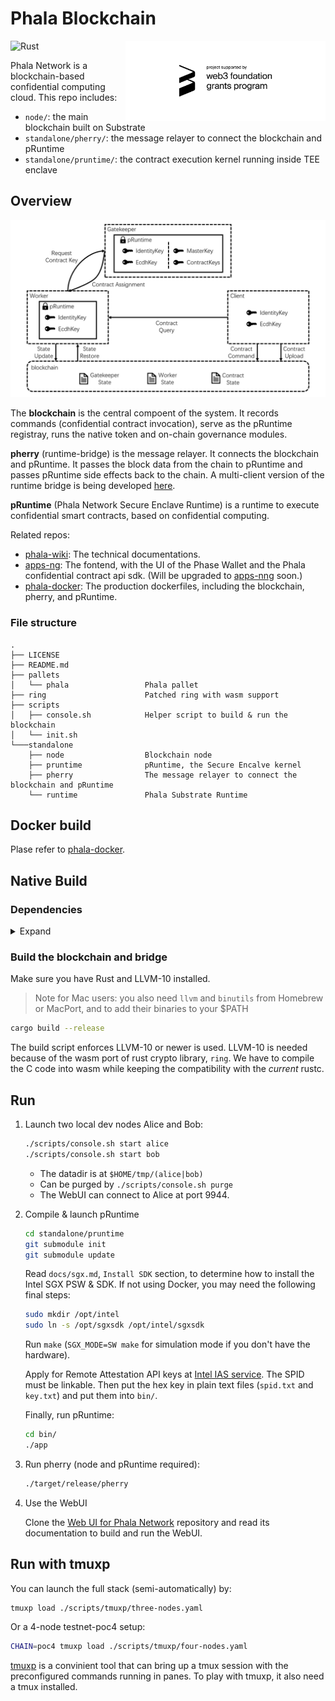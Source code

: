 # Phala Blockchain

<img align="right" width="320" src="docs/static/web3 foundation_grants_badge_black.svg" alt="Funded by the web3 foundation">

![Rust](https://github.com/Phala-Network/phala-blockchain/workflows/Build/badge.svg)

Phala Network is a blockchain-based confidential computing cloud. This repo includes:

- `node/`: the main blockchain built on Substrate
- `standalone/pherry/`: the message relayer to connect the blockchain and pRuntime
- `standalone/pruntime/`: the contract execution kernel running inside TEE enclave

## Overview

![](docs/static/phala-design.png)

The **blockchain** is the central compoent of the system. It records commands (confidential contract invocation), serve as the pRuntime registray, runs the native token and on-chain governance modules.

**pherry** (runtime-bridge) is the message relayer. It connects the blockchain and pRuntime. It passes the block data from the chain to pRuntime and passes pRuntime side effects back to the chain. A multi-client version of the runtime bridge is being developed [here](https://github.com/Phala-Network/runtime-bridge).

**pRuntime** (Phala Network Secure Enclave Runtime) is a runtime to execute confidential smart contracts, based on confidential computing.

Related repos:

- [phala-wiki](https://github.com/Phala-Network/phala-wiki): The technical documentations.
- [apps-ng](https://github.com/Phala-Network/apps-ng): The fontend, with the UI of the Phase Wallet and the Phala confidential contract api sdk. (Will be upgraded to [apps-nng](https://github.com/Phala-Network/apps-nng) soon.)
- [phala-docker](https://github.com/Phala-Network/phala-docker): The production dockerfiles, including the blockchain, pherry, and pRuntime. 

### File structure

```text
.
├── LICENSE
├── README.md
├── pallets
│   └── phala                 Phala pallet
├── ring                      Patched ring with wasm support
├── scripts
│   ├── console.sh            Helper script to build & run the blockchain
│   └── init.sh
└───standalone
    ├── node                  Blockchain node
    ├── pruntime              pRuntime, the Secure Encalve kernel
    ├── pherry                The message relayer to connect the blockchain and pRuntime
    └── runtime               Phala Substrate Runtime
```

## Docker build

Plase refer to [phala-docker](https://github.com/Phala-Network/phala-docker).

## Native Build

### Dependencies

<details><summary>Expand</summary>

- Rust

  ```bash
  curl https://sh.rustup.rs -sSf | sh
  ```

- Substrate dependecies:

   ```bash
   git submodule init
   git submodule update
   sh ./scripts/init.sh
   ```

- LLVM 10

  ```bash
  wget https://apt.llvm.org/llvm.sh
  chmod +x llvm.sh
  ./llvm.sh 10
  ```

</details>

### Build the blockchain and bridge

Make sure you have Rust and LLVM-10 installed.

> Note for Mac users: you also need `llvm` and `binutils` from Homebrew or MacPort, and to add their binaries to your $PATH

```bash
cargo build --release
```

The build script enforces LLVM-10 or newer is used. LLVM-10 is needed because of the wasm port of rust
crypto library, `ring`. We have to compile the C code into wasm while keeping the compatibility with
the _current_ rustc.

## Run

1. Launch two local dev nodes Alice and Bob:

    ```bash
    ./scripts/console.sh start alice
    ./scripts/console.sh start bob
    ```

    - The datadir is at `$HOME/tmp/(alice|bob)`
    - Can be purged by `./scripts/console.sh purge`
    - The WebUI can connect to Alice at port 9944.

2. Compile & launch pRuntime

    ```bash
    cd standalone/pruntime
    git submodule init
    git submodule update
    ```

    Read `docs/sgx.md`, `Install SDK` section, to determine how to install the Intel SGX PSW & SDK.
    If not using Docker, you may need the following final steps:
    ```bash
    sudo mkdir /opt/intel
    sudo ln -s /opt/sgxsdk /opt/intel/sgxsdk
    ```

    Run `make` (`SGX_MODE=SW make` for simulation mode if you don't have the hardware).

    Apply for Remote Attestation API keys at
    [Intel IAS service](https://api.portal.trustedservices.intel.com/EPID-attestation). The SPID must be linkable. Then put the hex
    key in plain text files (`spid.txt` and `key.txt`) and put them into `bin/`.

    Finally, run pRuntime:
    ```bash
    cd bin/
    ./app
    ```

3. Run pherry (node and pRuntime required):

    ```bash
    ./target/release/pherry
    ```

4. Use the WebUI

    Clone the
    [Web UI for Phala Network](https://github.com/Phala-Network/apps-ng) repository and read its documentation to build and run the WebUI.


## Run with tmuxp

You can launch the full stack (semi-automatically) by:

```bash
tmuxp load ./scripts/tmuxp/three-nodes.yaml
```

Or a 4-node testnet-poc4 setup:

```bash
CHAIN=poc4 tmuxp load ./scripts/tmuxp/four-nodes.yaml
```

[tmuxp](https://tmuxp.git-pull.com/en/latest/) is a convinient tool that can bring up a tmux session
with the preconfigured commands running in panes. To play with tmuxp, it also need a tmux installed.
